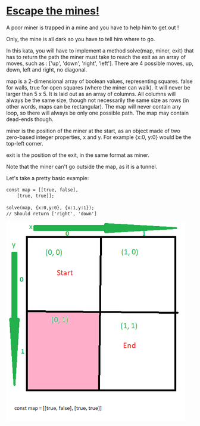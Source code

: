 # [Escape the mines!](https://www.codewars.com/kata/5326ef17b7320ee2e00001df)

A poor miner is trapped in a mine and you have to help him to get out !

Only, the mine is all dark so you have to tell him where to go.

In this kata, you will have to implement a method solve(map, miner, exit) that has to return the path the miner must take to reach the exit as an array of moves, such as : ['up', 'down', 'right', 'left']. There are 4 possible moves, up, down, left and right, no diagonal.

map is a 2-dimensional array of boolean values, representing squares. false for walls, true for open squares (where the miner can walk). It will never be larger than 5 x 5. It is laid out as an array of columns. All columns will always be the same size, though not necessarily the same size as rows (in other words, maps can be rectangular). The map will never contain any loop, so there will always be only one possible path. The map may contain dead-ends though.

miner is the position of the miner at the start, as an object made of two zero-based integer properties, x and y. For example {x:0, y:0} would be the top-left corner.

exit is the position of the exit, in the same format as miner.

Note that the miner can't go outside the map, as it is a tunnel.

Let's take a pretty basic example:

    const map = [[true, false],
        [true, true]];

    solve(map, {x:0,y:0}, {x:1,y:1});
    // Should return ['right', 'down']

<img src="./diagram.png">
